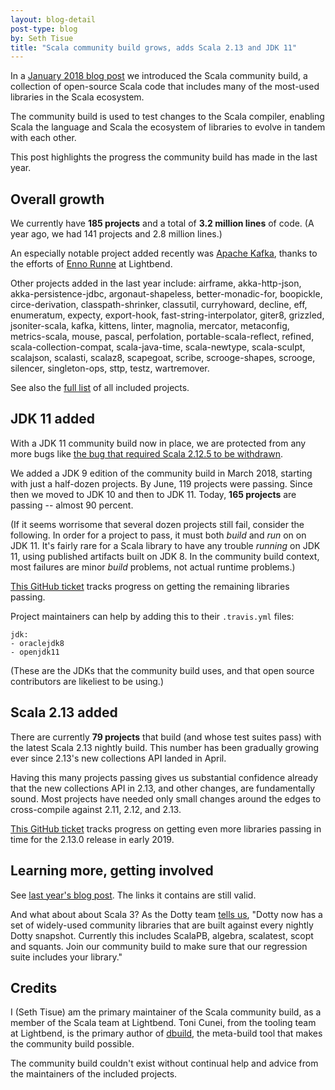 ```yaml
---
layout: blog-detail
post-type: blog
by: Seth Tisue
title: "Scala community build grows, adds Scala 2.13 and JDK 11"
---
```


In a [January 2018 blog
post](https://www.scala-lang.org/2018/01/16/community-build-growth.html)
we introduced the Scala community build, a collection of open-source
Scala code that includes many of the most-used libraries in the Scala
ecosystem.

The community build is used to test changes to the Scala compiler,
enabling Scala the language and Scala the ecosystem of libraries to
evolve in tandem with each other.

This post highlights the progress the community build has made in the
last year.

## Overall growth

We currently have **185 projects** and a total of **3.2 million
lines** of code.  (A year ago, we had 141 projects and 2.8
million lines.)

An especially notable project added recently was [Apache
Kafka](https://kafka.apache.org), thanks to the efforts of [Enno
Runne](https://github.com/ennru) at Lightbend.

Other projects added in the last year include: airframe, akka-http-json,
akka-persistence-jdbc, argonaut-shapeless, better-monadic-for,
boopickle, circe-derivation, classpath-shrinker, classutil,
curryhoward, decline, eff, enumeratum, expecty, export-hook,
fast-string-interpolator, giter8, grizzled, jsoniter-scala, kafka, kittens,
linter, magnolia, mercator, metaconfig, metrics-scala, mouse, pascal,
perfolation, portable-scala-reflect, refined, scala-collection-compat,
scala-java-time, scala-newtype, scala-sculpt, scalajson, scalasti,
scalaz8, scapegoat, scribe, scrooge-shapes, scrooge, silencer,
singleton-ops, sttp, testz, wartremover.

See also the [full
list](https://github.com/scala/community-builds/blob/2.12.x/configs/project-refs.conf)
of all included projects.

## JDK 11 added

With a JDK 11 community build now in place, we are protected from
any more bugs like [the bug that required Scala 2.12.5 to be
withdrawn](https://github.com/scala/scala/pull/6446).

We added a JDK 9 edition of the community build in March 2018,
starting with just a half-dozen projects.  By June, 119 projects were
passing.  Since then we moved to JDK 10 and then to JDK 11. Today,
**165 projects** are passing -- almost 90 percent.

(If it seems worrisome that several dozen projects still fail,
consider the following.  In order for a project to pass, it must both
_build_ and _run_ on on JDK 11.  It's fairly rare for a Scala
library to have any trouble _running_ on JDK 11, using published
artifacts built on JDK 8.  In the community build context, most
failures are minor _build_ problems, not actual runtime problems.)

[This GitHub ticket](https://github.com/scala/community-builds/issues/796)
tracks progress on getting the remaining libraries passing.

Project maintainers can help by adding this to their `.travis.yml`
files:

```
jdk:
- oraclejdk8
- openjdk11
```

(These are the JDKs that the community build uses, and that open
source contributors are likeliest to be using.)

## Scala 2.13 added

There are currently **79 projects** that build (and whose test
suites pass) with the latest Scala 2.13 nightly build.  This
number has been gradually growing ever since 2.13's new collections
API landed in April.

Having this many projects passing gives us substantial confidence
already that the new collections API in 2.13, and other changes,
are fundamentally sound.  Most projects have needed only small changes
around the edges to cross-compile against 2.11, 2.12, and 2.13.

[This GitHub
ticket](https://github.com/scala/community-builds/issues/710) tracks
progress on getting even more libraries passing in time for the 2.13.0
release in early 2019.

## Learning more, getting involved

See [last year's blog
post](https://github.com/scala/community-builds/issues/796).  The
links it contains are still valid.

And what about about Scala 3?  As the Dotty team [tells us](http://dotty.epfl.ch/blog/2018/11/30/11th-dotty-milestone-release.html), "Dotty now has
a set of widely-used community libraries that are built against every
nightly Dotty snapshot. Currently this includes ScalaPB, algebra,
scalatest, scopt and squants. Join our community build to make sure
that our regression suite includes your library."

## Credits

I (Seth Tisue) am the primary maintainer of the Scala community build,
as a member of the Scala team at Lightbend.  Toni Cunei, from the
tooling team at Lightbend, is the primary author of
[dbuild](https://github.com/lightbend/dbuild), the meta-build tool
that makes the community build possible.

The community build couldn't exist without continual help and
advice from the maintainers of the included projects.
